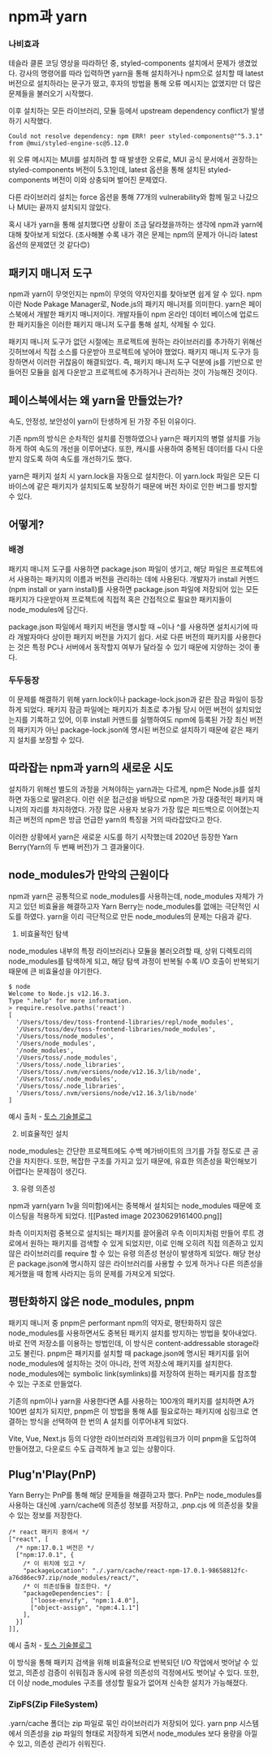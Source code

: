 # npm과 yarn

### 나비효과

테슬라 클론 코딩 영상을 따라하던 중, styled-components 설치에서 문제가 생겼었다. 강사의 명령어를 따라 입력하면 yarn을 통해 설치하거나 npm으로 설치할 때 latest 버전으로 설치하라는 문구가 떴고, 후자의 방법을 통해 오류 메시지는 없앴지만 더 많은 문제들을 불러오기 시작했다. 

이후 설치하는 모든 라이브러리, 모듈 등에서 upstream dependency conflict가 발생하기 시작했다.
```
Could not resolve dependency: npm ERR! peer styled-components@"^5.3.1" from @mui/styled-engine-sc@5.12.0
```
위 오류 메시지는 MUI를 설치하려 할 때 발생한 오류로, MUI 공식 문서에서 권장하는 styled-components 버전이 5.3.1인데, latest 옵션을 통해 설치된 styled-components 버전이 이와 상충되며 벌어진 문제였다. 

다른 라이브러리 설치는 force 옵션을 통해 77개의 vulnerability와 함께 밀고 나갔으나 MUI는 끝까지 설치되지 않았다.

혹시 내가 yarn을 통해 설치했다면 상황이 조금 달라졌을까하는 생각에 npm과 yarn에 대해 찾아보게 되었다. (조사해볼 수록 내가 겪은 문제는 npm의 문제가 아니라 latest 옵션의 문제였던 것 같다😊)

## 패키지 매니저 도구

npm과 yarn이 무엇인지는 npm이 무엇의 약자인지를 찾아보면 쉽게 알 수 있다. npm이란 Node Pakage Manager로, Node.js의 패키지 매니저를 의미한다. yarn은 페이스북에서 개발한 패키지 매니저이다. 개발자들이 npm 온라인 데이터 베이스에 업로드한 패키지들은 이러한 패키지 매니저 도구를 통해 설치, 삭제될 수 있다.

패키지 매니저 도구가 없던 시절에는 프로젝트에 원하는 라이브러리를 추가하기 위해선 깃허브에서 직접 소스를 다운받아 프로젝트에 넣어야 했었다. 패키지 매니저 도구가 등장하면서 이러한 귀찮음이 해결되었다. 즉, 패키지 매니저 도구 덕분에 js를 기반으로 만들어진 모듈을 쉽게 다운받고 프로젝트에 추가하거나 관리하는 것이 가능해진 것이다. 

## 페이스북에서는 왜 yarn을 만들었는가?

속도, 안정성, 보안성이 yarn이 탄생하게 된 가장 주된 이유이다.

기존 npm의 방식은 순차적인 설치를 진행하였으나 yarn은 패키지의 병렬 설치를 가능하게 하여 속도의 개선을 이루어냈다. 또한, 캐시를 사용하여 중복된 데이터를 다시 다운받지 않도록 하여 속도를 개선하기도 했다. 

yarn은 패키지 설치 시 yarn.lock을 자동으로 설치한다. 이 yarn.lock 파일은 모든 디바이스에 같은 패키지가 설치되도록 보장하기 때문에 버전 차이로 인한 버그를 방지할 수 있다.

## 어떻게?

### 배경

패키지 매니저 도구를 사용하면 package.json 파일이 생기고, 해당 파일은 프로젝트에서 사용하는 패키지의 이름과 버전을 관리하는 데에 사용된다. 개발자가 install 커멘드 (npm install or yarn install)를 사용하면 package.json 파일에 저장되어 있는 모든 패키지가 다운받아져 프로젝트에 직접적 혹은 간접적으로 필요한 패키지들이 node_modules에 담긴다. 

package.json 파일에서 패키지 버전을 명시할 때 ~이나 ^를 사용하면 설치시기에 따라 개발자마다 상이한 패키지 버전을 가지기 쉽다. 서로 다른 버전의 패키지를 사용한다는 것은 특정 PC나 서버에서 동작할지 여부가 달라질 수 있기 때문에 지양하는 것이 좋다.

### 두두등장

이 문제를 해결하기 위해 yarn.lock이나 package-lock.json과 같은 잠금 파일이 등장하게 되었다. 패키지 잠금 파일에는 패키지가 최초로 추가될 당시 어떤 버전이 설치되었는지를 기록하고 있어, 이후 install 커맨드를 실행하여도 npm에 등록된 가장 최신 버전의 패키지가 아닌 package-lock.json에 명시된 버전으로 설치하기 때문에 같은 패키지 설치를 보장할 수 있다. 

## 따라잡는 npm과 yarn의 새로운 시도

설치하기 위해선 별도의 과정을 거쳐야하는 yarn과는 다르게, npm은 Node.js를 설치하면 자동으로 딸려온다. 이런 쉬운 접근성을 바탕으로 npm은 가장 대중적인 패키지 매니저의 자리를 차지하였다. 가장 많은 사용자 보유가 가장 많은 피드백으로 이어졌는지 최근 버전의 npm은 방금 언급한 yarn의 특징을 거의 따라잡았다고 한다.

이러한 상황에서 yarn은 새로운 시도를 하기 시작했는데 2020년 등장한 Yarn Berry(Yarn의 두 번째 버전)가 그 결과물이다. 

## node_modules가 만악의 근원이다

npm과 yarn은 공통적으로 node_modules를 사용하는데, node_modules 자체가 가지고 있던 비효율을 해결하고자 Yarn Berry는 node_modules를 없애는 극단적인 시도를 하였다. yarn을 이리 극단적으로 만든 node_modules의 문제는 다음과 같다.

1. 비효율적인 탐색

node_modules 내부의 특정 라이브러리나 모듈을 불러오려할 때, 상위 디렉토리의 node_modules를 탐색하게 되고, 해당 탐색 과정이 반복될 수록 I/O 호출이 반복되기 때문에 큰 비효율성을 야기한다. 
```
$ node
Welcome to Node.js v12.16.3.
Type ".help" for more information.
> require.resolve.paths('react')
[
  '/Users/toss/dev/toss-frontend-libraries/repl/node_modules',
  '/Users/toss/dev/toss-frontend-libraries/node_modules',
  '/Users/toss/node_modules',
  '/Users/node_modules',
  '/node_modules',
  '/Users/toss/.node_modules',
  '/Users/toss/.node_libraries',
  '/Users/toss/.nvm/versions/node/v12.16.3/lib/node',
  '/Users/toss/.node_modules',
  '/Users/toss/.node_libraries',
  '/Users/toss/.nvm/versions/node/v12.16.3/lib/node'
]
``` 
예시 출처 - [토스 기술블로그](https://toss.tech/article/node-modules-and-yarn-berry)

2. 비효율적인 설치

node_modules는 간단한 프로젝트에도 수백 메가바이트의 크기를 가질 정도로 큰 공간을 차지한다. 또한, 복잡한 구조를 가지고 있기 때문에, 유효한 의존성을 확인해보기 어렵다는 문제점이 생긴다. 

3. 유령 의존성

npm과 yarn(yarn 1v을 의미함)에서는 중복해서 설치되는 node_modules 때문에 호이스팅을 적용하게 되었다. 
![[Pasted image 20230629161400.png]]

좌측 이미지처럼 중복으로 설치되는 패키지를 끌어올려 우측 이미지처럼 만들어 루트 경로에서 원하는 패키지를 검색할 수 있게 되었지만, 이로 인해 오히려 직접 의존하고 있지 않은 라이브러리를 require 할 수 있는 유령 의존성 현상이 발생하게 되었다. 해당 현상은 package.json에 명시하지 않은 라이브러리를 사용할 수 있게 하거나 다른 의존성을 제거했을 때 함께 사라지는 등의 문제를 가져오게 되었다.

## 평탄화하지 않은 node_modules, pnpm

패키지 매니저 중 pnpm은 performant npm의 약자로, 평탄화하지 않은 node_modules를 사용하면서도 중복된 패키지 설치를 방지하는 방법을 찾아내었다. 바로 전역 저장소를 이용하는 방법인데, 이 방식은 content-addressable storage라고도 불린다. pnpm은 패키지를 설치할 때 package.json에 명시된 패키지를 읽어 node_modules에 설치하는 것이 아니라, 전역 저장소에 패키지를 설치한다. node_modules에는 symbolic link(symlinks)를 저장하여 원하는 패키지를 참조할 수 있는 구조로 만들었다.

기존의 npm이나 yarn을 사용한다면 A를 사용하는 100개의 패키지를 설치하면 A가 100번 설치가 되지만, pnpm은 이 방법을 통해 A를 필요로하는 패키지에 심링크로 연결하는 방식을 선택하여 한 번의 A 설치를 이루어내게 되었다. 

Vite, Vue, Next.js 등의 다양한 라이브러리와 프레임워크가 이미 pnpm을 도입하여 만들어졌고, 다운로드 수도 급격하게 늘고 있는 상황이다. 

## Plug'n'Play(PnP)
Yarn Berry는 PnP를 통해 해당 문제들을 해결하고자 했다.
PnP는 node_modules를 사용하는 대신에 .yarn/cache에 의존성 정보를 저장하고, .pnp.cjs 에 의존성을 찾을 수 있는 정보를 저장한다.

```
/* react 패키지 중에서 */
["react", [
  /* npm:17.0.1 버전은 */
  ["npm:17.0.1", {
    /* 이 위치에 있고 */
    "packageLocation": "./.yarn/cache/react-npm-17.0.1-98658812fc-a76d86ec97.zip/node_modules/react/",
    /* 이 의존성들을 참조한다. */
    "packageDependencies": [
      ["loose-envify", "npm:1.4.0"],
      ["object-assign", "npm:4.1.1"]
    ],
  }]
]],
```
예시 출처 - [토스 기술블로그](https://toss.tech/article/node-modules-and-yarn-berry)

이 방식을 통해 패키지 검색을 위해 비효율적으로 반복되던 I/O 작업에서 벗어날 수 있었고, 의존성 검증이 쉬워짐과 동시에 유령 의존성의 걱정에서도 벗어날 수 있다. 또한, 더 이상 node_modules 구조를 생성할 필요가 없어져 신속한 설치가 가능해졌다.

### ZipFS(Zip FileSystem)

.yarn/cache 폴더는 zip 파일로 묶인 라이브러리가 저장되어 있다. yarn pnp 시스템에서 의존성을 zip 파일의 형태로 저장하게 되면서 node_modules 보다 용량을 아낄 수 있고, 의존성 관리가 쉬워진다. 